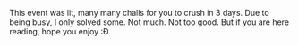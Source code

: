 This event was lit, many many challs for you to crush in 3 days. Due to being busy, I only solved some. Not much. Not too good. But if you are here reading, hope you enjoy :Đ
